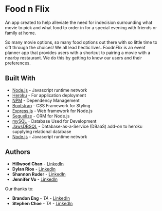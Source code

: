 # Food n Flix

An app created to help alleviate the need for indecision surrounding what movie to pick and what food to order in for a special evening with friends or family at home.


<p>So many movie options, so many food options out there with so little time to sift through the choices! We all lead hectic lives. FoodnFlix is an event planner app that provides users with a shortcut to pairing a movie with a nearby restaurant. We do this by getting to know our users and their preferences.</p>



## Built With

* [Node.js](https://nodejs.org/en/about/) - Javascript runtime network
* [Heroku](https://www.heroku.com/) - For application deployment
* [NPM](https://www.npmjs.com/) - Dependency Management
* [Bootstrap](https://getbootstrap.com/docs/4.0/getting-started/introduction/) - CSS Framework for Styling
* [Express.js](https://expressjs.com/) - Web framework for Node.js
* [Sequelize](http://sequelize.readthedocs.io/en/v3/) - ORM for Node.js
* [mySQL](https://www.mysql.com/) - Database Used for Development
* [JawsDBSQL](https://www.jawsdb.com/) - Database-as-a-Service (DBaaS) add-on to heroku supplying relational database
* [Node.js](https://nodejs.org/en/about/) - Javascript runtime network


## Authors

* **Hillwood Chan** - [LinkedIn](https://github.com/hillwoodc)
* **Dylan Rios** - [LinkedIn](https://github.com/dylanrios)
* **Shannon Ruder** - [LinkedIn](https://linkedin.com/in/shannon-ruder-09a921/)
* **Jennifer Vo** - [LinkedIn](https://github.com/Unikwalk)

Our thanks to:

* **Brandon Eng** - *TA* - [LinkedIn](https://www.linkedin.com/in/engbrandon/)
* **Stephen Choe** - *TA* - [LinkedIn](https://www.linkedin.com/in/stphnchoe/)



